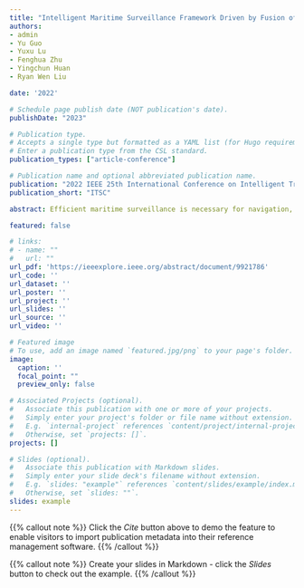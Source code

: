 ```yaml
---
title: "Intelligent Maritime Surveillance Framework Driven by Fusion of Camera-Based Vessel Detection and AIS Data"
authors: 
- admin
- Yu Guo
- Yuxu Lu
- Fenghua Zhu
- Yingchun Huan
- Ryan Wen Liu

date: '2022'

# Schedule page publish date (NOT publication's date).
publishDate: "2023"

# Publication type.
# Accepts a single type but formatted as a YAML list (for Hugo requirements).
# Enter a publication type from the CSL standard.
publication_types: ["article-conference"]

# Publication name and optional abbreviated publication name.
publication: "2022 IEEE 25th International Conference on Intelligent Transportation Systems"
publication_short: "ITSC"

abstract: Efficient maritime surveillance is necessary for navigation, which usually uses cameras to capture the vessels. However, the information in camera-based data is limited. In this work, we propose a novel intelligent maritime surveillance framework driven by the fusion of camera-based vessel detection and Automatic Identification System (AIS) data. Firstly, we employ a vessel detection network to get the relative positions of the vessels from the calibrated camera-based data. Meanwhile, we design a series of filters based on data completeness, detection range, and vessel course to exclude the invalid AIS data. In the end, we propose a data fusion module based on estimating the time when the vessel arrive at the specific position. According to the experiment on our collected dataset, the proposed framework performs competitively in diversified scenes. The mean absolute distance deviation of the estimation is less than 30 meters, and the accuracy of data fusion is 81.423%.

featured: false

# links:
# - name: ""
#   url: ""
url_pdf: 'https://ieeexplore.ieee.org/abstract/document/9921786'
url_code: ''
url_dataset: ''
url_poster: ''
url_project: ''
url_slides: ''
url_source: ''
url_video: ''

# Featured image
# To use, add an image named `featured.jpg/png` to your page's folder. 
image:
  caption: ''
  focal_point: ""
  preview_only: false

# Associated Projects (optional).
#   Associate this publication with one or more of your projects.
#   Simply enter your project's folder or file name without extension.
#   E.g. `internal-project` references `content/project/internal-project/index.md`.
#   Otherwise, set `projects: []`.
projects: []

# Slides (optional).
#   Associate this publication with Markdown slides.
#   Simply enter your slide deck's filename without extension.
#   E.g. `slides: "example"` references `content/slides/example/index.md`.
#   Otherwise, set `slides: ""`.
slides: example
---
```


{{% callout note %}}
Click the *Cite* button above to demo the feature to enable visitors to import publication metadata into their reference management software.
{{% /callout %}}

{{% callout note %}}
Create your slides in Markdown - click the *Slides* button to check out the example.
{{% /callout %}}
